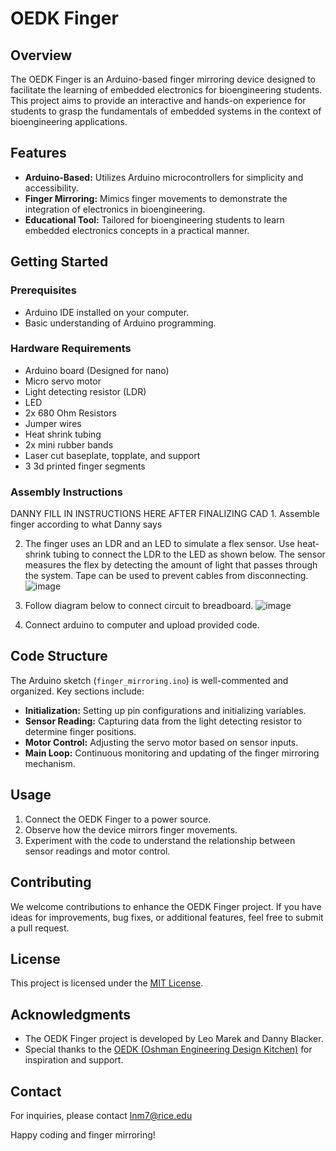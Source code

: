 # OEDK Finger

## Overview
The OEDK Finger is an Arduino-based finger mirroring device designed to facilitate the learning of embedded electronics for bioengineering students. This project aims to provide an interactive and hands-on experience for students to grasp the fundamentals of embedded systems in the context of bioengineering applications.

## Features
- **Arduino-Based:** Utilizes Arduino microcontrollers for simplicity and accessibility.
- **Finger Mirroring:** Mimics finger movements to demonstrate the integration of electronics in bioengineering.
- **Educational Tool:** Tailored for bioengineering students to learn embedded electronics concepts in a practical manner.

## Getting Started

### Prerequisites
- Arduino IDE installed on your computer.
- Basic understanding of Arduino programming.

### Hardware Requirements
- Arduino board (Designed for nano)
- Micro servo motor
- Light detecting resistor (LDR)
- LED
- 2x 680 Ohm Resistors
- Jumper wires
- Heat shrink tubing
- 2x mini rubber bands
- Laser cut baseplate, topplate, and support
- 3 3d printed finger segments

### Assembly Instructions
DANNY FILL IN INSTRUCTIONS HERE AFTER FINALIZING CAD   1. Assemble finger according to what Danny says

2. The finger uses an LDR and an LED to simulate a flex sensor. Use heat-shrink tubing to connect the
LDR to the LED as shown below. The sensor measures the flex by detecting the amount of light that passes
through the system. Tape can be used to prevent cables from disconnecting.
![image](https://github.com/leomarek/OEDK_finger/assets/56487792/2693f276-1ac7-4b0d-9f19-dfed4a240e7a)

3. Follow diagram below to connect circuit to breadboard.
![image](https://github.com/leomarek/OEDK_finger/assets/56487792/ce20368d-40cd-4d03-a0fc-e5cbacdbcf8a)

5. Connect arduino to computer and upload provided code.


## Code Structure
The Arduino sketch (`finger_mirroring.ino`) is well-commented and organized. Key sections include:
- **Initialization:** Setting up pin configurations and initializing variables.
- **Sensor Reading:** Capturing data from the light detecting resistor to determine finger positions.
- **Motor Control:** Adjusting the servo motor based on sensor inputs.
- **Main Loop:** Continuous monitoring and updating of the finger mirroring mechanism.

## Usage
1. Connect the OEDK Finger to a power source.
2. Observe how the device mirrors finger movements.
3. Experiment with the code to understand the relationship between sensor readings and motor control.

## Contributing
We welcome contributions to enhance the OEDK Finger project. If you have ideas for improvements, bug fixes, or additional features, feel free to submit a pull request.

## License
This project is licensed under the [MIT License](LICENSE).

## Acknowledgments
- The OEDK Finger project is developed by Leo Marek and Danny Blacker.
- Special thanks to the [OEDK (Oshman Engineering Design Kitchen)](https://oedk.rice.edu/) for inspiration and support.

## Contact
For inquiries, please contact lnm7@rice.edu

Happy coding and finger mirroring!
